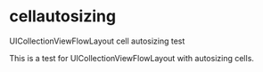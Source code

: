 # cellautosizing
UICollectionViewFlowLayout cell autosizing test

This is a test for UICollectionViewFlowLayout with autosizing cells.

